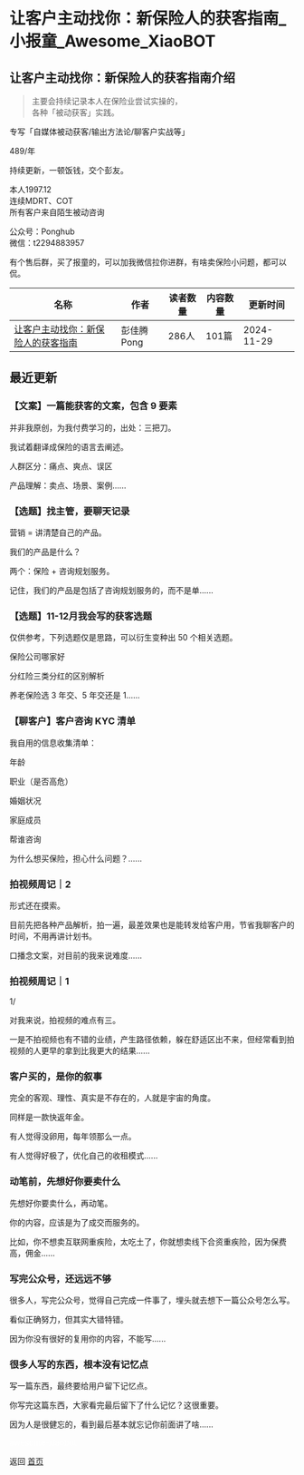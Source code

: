 # 让客户主动找你：新保险人的获客指南_小报童_Awesome_XiaoBOT

## 让客户主动找你：新保险人的获客指南介绍
> 主要会持续记录本人在保险业尝试实操的，    
各种「被动获客」实践。    
    
专写「自媒体被动获客/输出方法论/聊客户实战等」    
    
489/年    
    
持续更新，一顿饭钱，交个彭友。    
    
本人1997.12    
连续MDRT、COT    
所有客户来自陌生被动咨询    
    
公众号：Ponghub    
微信：t2294883957    
    
有个售后群，买了报童的，可以加我微信拉你进群，有啥卖保险小问题，都可以侃。  
  


|名称|作者|读者数量|内容数量|更新时间|
|---|---|---|---|---|
|[让客户主动找你：新保险人的获客指南](https://xiaobot.net/p/Ponghub?refer=0b133df9-27dc-423b-8101-639049001c13)|彭佳腾Pong|286人|101篇|2024-11-29|

## 最近更新
### 【文案】一篇能获客的文案，包含 9 要素

并非我原创，为我付费学习的，出处：三把刀。

我试着翻译成保险的语言去阐述。

人群区分：痛点、爽点、误区

产品理解：卖点、场景、案例......

### 【选题】找主管，要聊天记录

营销 = 讲清楚自己的产品。

我们的产品是什么？

两个：保险 + 咨询规划服务。

记住，我们的产品是包括了咨询规划服务的，而不是单......

### 【选题】11-12月我会写的获客选题

仅供参考，下列选题仅是思路，可以衍生变种出 50 个相关选题。

保险公司哪家好

分红险三类分红的区别解析

养老保险选 3 年交、5 年交还是 1......

### 【聊客户】客户咨询 KYC 清单

我自用的信息收集清单：

年龄

职业（是否高危）

婚姻状况

家庭成员

帮谁咨询

为什么想买保险，担心什么问题？......

### 拍视频周记｜2

形式还在摸索。

目前先把各种产品解析，拍一遍，最差效果也是能转发给客户用，节省我聊客户的时间，不用再讲计划书。

口播念文案，对目前的我来说难度......

### 拍视频周记｜1

1/

对我来说，拍视频的难点有三。

一是不拍视频也有不错的业绩，产生路径依赖，躲在舒适区出不来，但经常看到拍视频的人更早的拿到比我更大的结果......

### 客户买的，是你的叙事

完全的客观、理性、真实是不存在的，人就是宇宙的角度。

同样是一款快返年金。

有人觉得没卵用，每年领那么一点。

有人觉得好极了，优化自己的收租模式......

### 动笔前，先想好你要卖什么

先想好你要卖什么，再动笔。

你的内容，应该是为了成交而服务的。

比如，你不想卖互联网重疾险，太吃土了，你就想卖线下合资重疾险，因为保费高，佣金......

### 写完公众号，还远远不够

很多人，写完公众号，觉得自己完成一件事了，埋头就去想下一篇公众号怎么写。

看似正确努力，但其实大错特错。

因为你没有很好的复用你的内容，不能写......

### 很多人写的东西，根本没有记忆点

写一篇东西，最终要给用户留下记忆点。

你写完这篇东西，大家看完最后留下了什么记忆？这很重要。

因为人是很健忘的，看到最后基本就忘记你前面讲了啥......


<a href="https://github.com/Reno9527/awesome-xiaobot" style="color: white; text-decoration: none;">awesome-xiaobot</a>

返回 [首页](../README.md)
